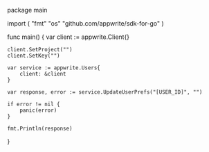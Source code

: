 package main

import (
    "fmt"
    "os"
    "github.com/appwrite/sdk-for-go"
)

func main() {
    var client := appwrite.Client{}

    client.SetProject("")
    client.SetKey("")

    var service := appwrite.Users{
        client: &client
    }

    var response, error := service.UpdateUserPrefs("[USER_ID]", "")

    if error != nil {
        panic(error)
    }

    fmt.Println(response)
}
